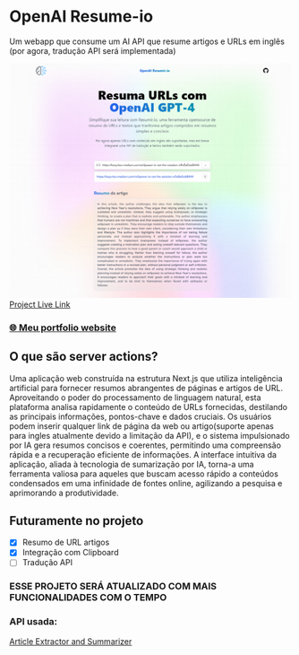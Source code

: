 # OpenAI Resume-io
Um webapp que consume um AI API que resume artigos e URLs em inglês (por agora, tradução API será implementada)

![Anime Website](https://raw.githubusercontent.com/usbaliendev/ai-resumos/main/src/assets/Screenshot_2.png)
[Project Live Link](https://ai-resumos.vercel.app/)

### [🌐 Meu portfolio website](https://usbaliendev.com/)

## O que são server actions?

Uma aplicação web construída na estrutura Next.js que utiliza inteligência artificial para fornecer resumos abrangentes de páginas e artigos de URL. Aproveitando o poder do processamento de linguagem natural, esta plataforma analisa rapidamente o conteúdo de URLs fornecidas, destilando as principais informações, pontos-chave e dados cruciais. Os usuários podem inserir qualquer link de página da web ou artigo(suporte apenas para ingles atualmente devido a limitação da API), e o sistema impulsionado por IA gera resumos concisos e coerentes, permitindo uma compreensão rápida e a recuperação eficiente de informações. A interface intuitiva da aplicação, aliada à tecnologia de sumarização por IA, torna-a uma ferramenta valiosa para aqueles que buscam acesso rápido a conteúdos condensados em uma infinidade de fontes online, agilizando a pesquisa e aprimorando a produtividade.

## Futuramente no projeto

- [x] Resumo de URL artigos
- [x] Integração com Clipboard
- [ ] Tradução API

### ESSE PROJETO SERÁ ATUALIZADO COM MAIS FUNCIONALIDADES COM O TEMPO

### API usada:

[Article Extractor and Summarizer](https://rapidapi.com/restyler/api/article-extractor-and-summarizer)

